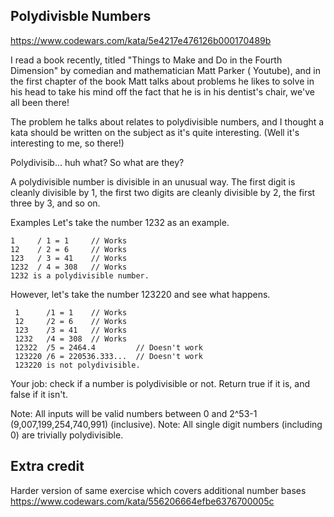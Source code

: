 ## Polydivisble Numbers

https://www.codewars.com/kata/5e4217e476126b000170489b

I read a book recently, titled "Things to Make and Do in the Fourth Dimension" by comedian and mathematician Matt Parker ( Youtube), and in the first chapter of the book Matt talks about problems he likes to solve in his head to take his mind off the fact that he is in his dentist's chair, we've all been there!

The problem he talks about relates to polydivisible numbers, and I thought a kata should be written on the subject as it's quite interesting. (Well it's interesting to me, so there!)

Polydivisib... huh what?
So what are they?

A polydivisible number is divisible in an unusual way. The first digit is cleanly divisible by 1, the first two digits are cleanly divisible by 2, the first three by 3, and so on.

Examples
Let's take the number 1232 as an example.

    1     / 1 = 1     // Works
    12    / 2 = 6     // Works
    123   / 3 = 41    // Works
    1232  / 4 = 308   // Works
    1232 is a polydivisible number.

However, let's take the number 123220 and see what happens.

     1      /1 = 1    // Works
     12     /2 = 6    // Works
     123    /3 = 41   // Works
     1232   /4 = 308  // Works
     12322  /5 = 2464.4         // Doesn't work
     123220 /6 = 220536.333...  // Doesn't work
     123220 is not polydivisible.

Your job: check if a number is polydivisible or not.
Return true if it is, and false if it isn't.

Note: All inputs will be valid numbers between 0 and 2^53-1 (9,007,199,254,740,991) (inclusive).
Note: All single digit numbers (including 0) are trivially polydivisible.

## Extra credit
Harder version of same exercise which covers additional number bases
https://www.codewars.com/kata/556206664efbe6376700005c
